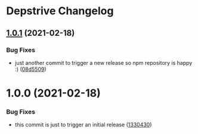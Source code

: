 # Depstrive Changelog

## [1.0.1](https://github.com/schibsted/depstrive/compare/v1.0.0...v1.0.1) (2021-02-18)


### Bug Fixes

* just another commit to trigger a new release so npm repository is happy :) ([08d5509](https://github.com/schibsted/depstrive/commit/08d55090b66584e6a8e4b6db3f0afa916378e9c3))

# 1.0.0 (2021-02-18)


### Bug Fixes

* this commit is just to trigger an initial release ([1330430](https://github.com/schibsted/depstrive/commit/1330430c09a8f1f666f71105c41ae2f0845b3031))
